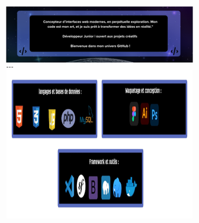 ![Ma bannière](./banner.git.png)---
<img src="./langage.png" alt="Ma bannière" width="2000" height="400">

